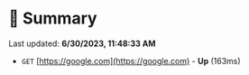 # 📖 Summary
Last updated: **6/30/2023, 11:48:33 AM**

- `GET` [https://google.com](https://google.com) - **Up** (163ms)
